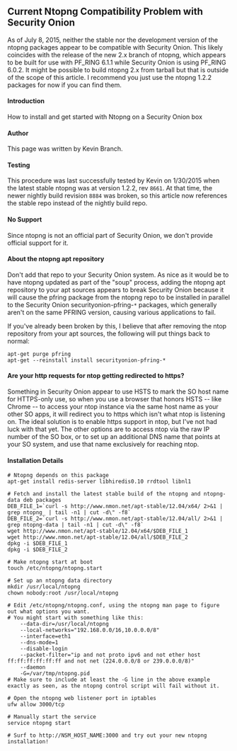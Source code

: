 ## Current Ntopng Compatibility Problem with Security Onion

As of July 8, 2015, neither the stable nor the development version of the ntopng packages appear to be compatible with Security Onion.  This likely coincides with the release of the new 2.x branch of ntopng, which appears to be built for use with PF_RING 6.1.1 while Security Onion is using PF_RING 6.0.2.  It might be possible to build ntopng 2.x from tarball but that is outside of the scope of this article.  I recommend you just use the ntopng 1.2.2 packages for now if you can find them.

#### Introduction ####

How to install and get started with Ntopng on a Security Onion box

#### Author ####

This page was written by Kevin Branch.

#### Testing ####

This procedure was last successfully tested by Kevin on 1/30/2015 when the latest stable ntopng was at version 1.2.2, rev `8661`.  At that time, the newer nightly build revision `8884` was broken, so this article now references the stable repo instead of the nightly build repo.

#### No Support ####

Since ntopng is not an official part of Security Onion, we don't provide official support for it.

#### About the ntopng apt repository ####

Don't add that repo to your Security Onion system.  As nice as it would be to have ntopng updated as part of the "soup" process, adding the ntopng apt repository to your apt sources appears to break Security Onion because it will cause the pfring package from the ntopng repo to be installed in parallel to the Security Onion securityonion-pfring-`*` packages, which generally aren't on the same PFRING version, causing various applications to fail.

If you've already been broken by this, I believe that after removing the ntop repository from your apt sources, the following will put things back to normal:
```
apt-get purge pfring
apt-get --reinstall install securityonion-pfring-*
```

#### Are your http requests for ntop getting redirected to https? ####

Something in Security Onion appear to use HSTS to mark the SO host name for HTTPS-only use, so when you use a browser that honors HSTS -- like Chrome -- to access your ntop instance via the same host name as your other SO apps, it will redirect you to https which isn't what ntop is listening on.  The ideal solution is to enable https support in ntop, but I've not had luck with that yet.  The other options are to access ntop via the raw IP number of the SO box, or to set up an additional DNS name that points at your SO system, and use that name exclusively for reaching ntop.

#### Installation Details ####

```
# Ntopng depends on this package
apt-get install redis-server libhiredis0.10 rrdtool libnl1

# Fetch and install the latest stable build of the ntopng and ntopng-data deb packages
DEB_FILE_1=`curl -s http://www.nmon.net/apt-stable/12.04/x64/ 2>&1 | grep ntopng_ | tail -n1 | cut -d\" -f8`
DEB_FILE_2=`curl -s http://www.nmon.net/apt-stable/12.04/all/ 2>&1 | grep ntopng-data | tail -n1 | cut -d\" -f8`
wget http://www.nmon.net/apt-stable/12.04/x64/$DEB_FILE_1
wget http://www.nmon.net/apt-stable/12.04/all/$DEB_FILE_2
dpkg -i $DEB_FILE_1 
dpkg -i $DEB_FILE_2

# Make ntopng start at boot
touch /etc/ntopng/ntopng.start

# Set up an ntopng data directory
mkdir /usr/local/ntopng
chown nobody:root /usr/local/ntopng

# Edit /etc/ntopng/ntopng.conf, using the ntopng man page to figure out what options you want.
# You might start with something like this:
	--data-dir=/usr/local/ntopng
	--local-networks="192.168.0.0/16,10.0.0.0/8"
	--interface=eth1
	--dns-mode=1
	--disable-login
	--packet-filter="ip and not proto ipv6 and not ether host ff:ff:ff:ff:ff:ff and not net (224.0.0.0/8 or 239.0.0.0/8)"
	--daemon
	-G=/var/tmp/ntopng.pid
# Make sure to include at least the -G line in the above example exactly as seen, as the ntopng control script will fail without it.

# Open the ntopng web listener port in iptables
ufw allow 3000/tcp

# Manually start the service
service ntopng start

# Surf to http://NSM_HOST_NAME:3000 and try out your new ntopng installation!
```